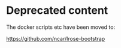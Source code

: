 # Deprecated content

The docker scripts etc have been moved to:

  https://github.com/ncar/lrose-bootstrap

